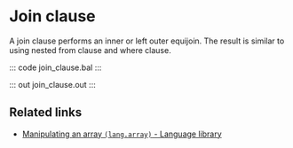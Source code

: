 # Join clause

A join clause performs an inner or left outer equijoin. The result is similar to using nested from clause and where clause.

::: code join_clause.bal :::

::: out join_clause.out :::

## Related links
- [Manipulating an array `(lang.array)` - Language library](https://lib.ballerina.io/ballerina/lang.array)
